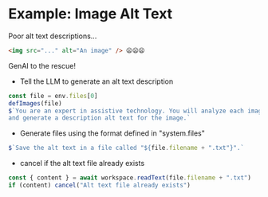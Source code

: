 # Example: Image Alt Text

Poor alt text descriptions...

```html
<img src="..." alt="An image" /> 😦😦😦
```

GenAI to the rescue!

-   Tell the LLM to generate an alt text description

```js
const file = env.files[0]
defImages(file)
$`You are an expert in assistive technology. You will analyze each image
and generate a description alt text for the image.`
```

-   Generate files using the format defined in "system.files"

```js
$`Save the alt text in a file called "${file.filename + ".txt"}".`
```

-   cancel if the alt text file already exists

```js
const { content } = await workspace.readText(file.filename + ".txt")
if (content) cancel("Alt text file already exists")
```
